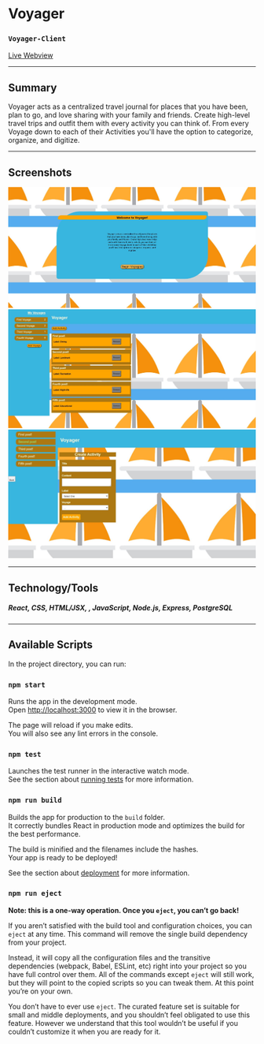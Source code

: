 # Voyager
### `Voyager-Client`

[Live Webview](http://localhost:3000)

---
## Summary

Voyager acts as a centralized travel journal for places that you have been, plan to go, and love sharing with your family and friends. Create high-level travel trips and outfit them with every activity you can think of. From every Voyage down to each of their Activities you'll have the option to categorize, organize, and digitize.

---

## Screenshots

![Alt landingPage](./src/images/landingPage.jpg)
![Alt main](./src/images/main.jpg)
![Alt activities](./src/images/addActivity.jpg)

---

## Technology/Tools

##### React, CSS, HTML/JSX, , JavaScript, Node.js, Express, PostgreSQL
---

## Available Scripts

In the project directory, you can run:

### `npm start`

Runs the app in the development mode.\
Open [http://localhost:3000](http://localhost:3000) to view it in the browser.

The page will reload if you make edits.\
You will also see any lint errors in the console.

### `npm test`

Launches the test runner in the interactive watch mode.\
See the section about [running tests](https://facebook.github.io/create-react-app/docs/running-tests) for more information.

### `npm run build`

Builds the app for production to the `build` folder.\
It correctly bundles React in production mode and optimizes the build for the best performance.

The build is minified and the filenames include the hashes.\
Your app is ready to be deployed!

See the section about [deployment](https://facebook.github.io/create-react-app/docs/deployment) for more information.

### `npm run eject`

**Note: this is a one-way operation. Once you `eject`, you can’t go back!**

If you aren’t satisfied with the build tool and configuration choices, you can `eject` at any time. This command will remove the single build dependency from your project.

Instead, it will copy all the configuration files and the transitive dependencies (webpack, Babel, ESLint, etc) right into your project so you have full control over them. All of the commands except `eject` will still work, but they will point to the copied scripts so you can tweak them. At this point you’re on your own.

You don’t have to ever use `eject`. The curated feature set is suitable for small and middle deployments, and you shouldn’t feel obligated to use this feature. However we understand that this tool wouldn’t be useful if you couldn’t customize it when you are ready for it.

